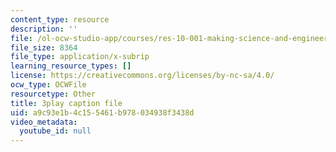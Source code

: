 ```yaml
---
content_type: resource
description: ''
file: /ol-ocw-studio-app/courses/res-10-001-making-science-and-engineering-pictures-a-practical-guide-to-presenting-your-work-spring-2016/a9c93e1b4c155461b978034938f3438d_IuCpd9kyeSM.vtt
file_size: 8364
file_type: application/x-subrip
learning_resource_types: []
license: https://creativecommons.org/licenses/by-nc-sa/4.0/
ocw_type: OCWFile
resourcetype: Other
title: 3play caption file
uid: a9c93e1b-4c15-5461-b978-034938f3438d
video_metadata:
  youtube_id: null
---
```

